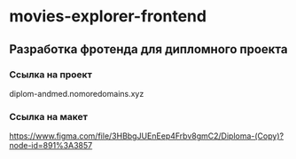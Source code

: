 # movies-explorer-frontend

## Разработка фротенда для дипломного проекта

### Ссылка на проект
diplom-andmed.nomoredomains.xyz

### Ссылка на макет
https://www.figma.com/file/3HBbgJUEnEep4Frbv8gmC2/Diploma-(Copy)?node-id=891%3A3857
